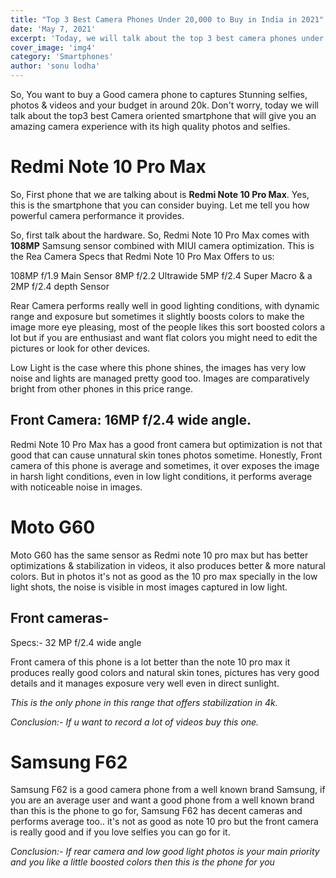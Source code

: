 ```yaml
---
title: "Top 3 Best Camera Phones Under 20,000 to Buy in India in 2021"
date: 'May 7, 2021'
excerpt: 'Today, we will talk about the top 3 best camera phones under 20k that you consider buying in 2021'
cover_image: 'img4'
category: 'Smartphones'
author: 'sonu lodha'
---
```

So, You want to buy a Good camera phone to captures Stunning selfies, photos & videos and your budget in around 20k. Don't worry, today we will talk about the top3  best Camera oriented smartphone that will give you an amazing camera experience with its high quality photos and selfies.

# Redmi Note 10 Pro Max

So, First phone that we are talking about  is **Redmi Note 10 Pro Max**. Yes, this is the smartphone that you can consider buying. Let me tell you how powerful camera performance it provides.

So, first talk about the hardware. So, Redmi Note 10 Pro Max comes with **108MP** Samsung sensor combined with MIUI camera optimization. This is the Rea Camera Specs that Redmi Note 10 Pro Max Offers to us:

108MP f/1.9 Main Sensor
8MP f/2.2 Ultrawide
5MP f/2.4 Super Macro
& a 2MP f/2.4 depth Sensor

Rear Camera performs really well in good lighting conditions, with dynamic range and exposure but sometimes it slightly boosts colors to make the image more eye pleasing, most of the people likes this sort boosted colors a lot but if you are enthusiast and want flat colors you might need to edit the pictures or look for other devices.

Low Light is the case where this phone shines, the images has very low noise and lights are managed pretty good too. Images are comparatively bright from other phones in this price range.

## Front Camera: 16MP f/2.4 wide angle.

Redmi Note 10 Pro Max has a good front camera but optimization is not that good that can cause unnatural skin tones photos sometime. Honestly, Front camera of this phone is average and sometimes, it over exposes the image in harsh light conditions, even in low light conditions, it performs average with noticeable noise in images.

# Moto G60

Moto G60 has the same sensor as Redmi note 10 pro max but has better optimizations & stabilization in videos, it also produces better & more natural colors.
But in photos it's not as good as the 10 pro max specially in the low light shots, the noise is visible in most images captured in low light.

## Front cameras- 
Specs:- 32 MP f/2.4 wide angle

Front camera of this phone is a lot better than the note 10 pro max it produces really good colors and natural skin tones, pictures has very good details and it manages exposure very well even in direct sunlight.

*This is the only phone in this range that offers stabilization in 4k.*

*Conclusion:- If u want to record a lot of videos buy this one.*

# Samsung F62

Samsung F62 is a good camera phone from a well known brand Samsung, if you are an average user and want a good phone from a well known brand than this is the phone to go for, Samsung F62 has decent cameras and performs average too.. it's not as good as note 10 pro but the front camera is really good and if you love selfies you can go for it.

*Conclusion:- If rear camera and low good light photos is your main priority and you like a little boosted colors then this is the phone for you*